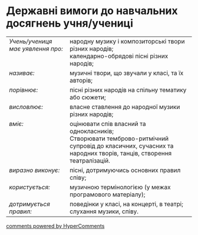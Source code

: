<div id="hypercomments_widget" class="js-hypercomments-widget invisible"></div>

# Державні вимоги до навчальних досягнень учня/учениці

<table>
<tbody>
  <tr>
    <td style="vertical-align:top !important;">
<i>Учень/учениця має уявлення про:</i><br></td>
<td>
народну музику і композиторські твори різних народів;<br>
календарно-обрядові пісні різних народів;
</td>
</tr>
<tr>
    <td style="vertical-align:top !important;">
<i>називає:</i><br></td>
<td>музичні твори, що звучали у класі, та їх авторів;</td>
</tr>
<tr>
<td style="vertical-align:top !important;">
<i>порівнює:</i><br></td>
<td>пісні різних народів на спільну тематику або сюжети;</td>
</tr>
<tr>    
    <td style="vertical-align:top !important;">
<i>висловлює:</i><br></td>
<td>власне ставлення до народної музики різних народів;</td>
</tr>
<tr>
    <td style="vertical-align:top !important;">
<i>вміє:</i><br></td>
<td>оцінювати спів власний  та однокласників;<br>
Створювати темброво-ритмічний супровід до  класичних, сучасних та народних творів, танців, створення театралізацій.</td>
</tr>
<tr>
    <td style="vertical-align:top !important;">
<i>виразно виконує:</i></td>
<td style="vertical-align:top !important;">пісні, дотримуючись основних правил співу;</td>
</tr>
<tr>
<td style="vertical-align:top !important;">
<i>користується:</i><br></td>
<td>музичною термінологією (у межах програмового матеріалу);</td>
</tr>
<tr>
<td style="vertical-align:top !important;">
<i>дотримується правил:</i><br></td>
<td style="vertical-align:top !important;">поведінки у класі, на концерті, в театрі;<br>
слухання музики, співу.</td>
</tr>
</tbody>
</table>

<div class="js-hypercomments-container">
    <a href="http://hypercomments.com" class="hc-link" title="comments widget">comments powered by HyperComments</a>
</div>
